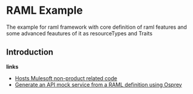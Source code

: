 # RAML Example
  The example for raml framework with core definition of raml features and some advanced feautures  of it as resourceTypes and Traits

## Introduction

**links**
  
 * [Hosts Mulesoft non-product related code](https://github.com/mulesoft-labs?page=1)
 * [Generate an API mock service from a RAML definition using Osprey](https://github.com/mulesoft-labs/osprey-mock-service)
